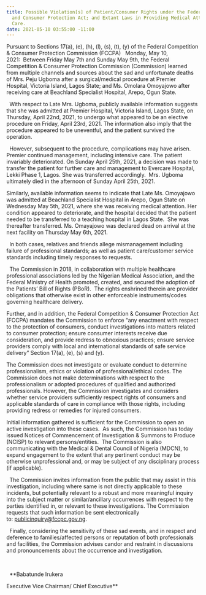 ```yaml
---
title: Possible Violation[s] of Patient/Consumer Rights under the Federal Competition
  and Consumer Protection Act; and Extant Laws in Providing Medical Attention/Urgent
  Care.
date: 2021-05-10 03:55:00 -11:00
---
```


Pursuant to Sections 17(a), (e), (h), (l), (s), (t), (y) of the Federal Competition & Consumer Protection Commission (FCCPA)
 
Monday, May 10, 2021:  Between Friday May 7th and Sunday May 9th, the Federal Competition & Consumer Protection Commission (Commission) learned from multiple channels and sources about the sad and unfortunate deaths of Mrs. Peju Ugboma after a surgical/medical procedure at Premier Hospital, Victoria Island, Lagos State; and Ms. Omolara Omoyajowo after receiving care at Beachland Specialist Hospital, Arepo, Ogun State.

 
With respect to Late Mrs. Ugboma, publicly available information suggests that she was admitted at Premier Hospital, Victoria Island, Lagos State, on Thursday, April 22nd, 2021, to undergo what appeared to be an elective procedure on Friday, April 23rd, 2021. The information also imply that the procedure appeared to be uneventful, and the patient survived the operation.

 
However, subsequent to the procedure, complications may have arisen.  Premier continued management, including intensive care. The patient invariably deteriorated. On Sunday
April 25th, 2021, a decision was made to transfer the patient for further care and management to Evercare Hospital, Lekki Phase 1, Lagos. She was transferred accordingly.  Mrs. Ugboma ultimately died in the afternoon of Sunday April 25th, 2021.
 

Similarly, available information seems to indicate that Late Ms. Omoyajowo was admitted at Beachland Specialist Hospital in Arepo, Ogun State on Wednesday May 5th, 2021, where she was receiving medical attention. Her condition appeared to deteriorate, and the hospital decided that the patient needed to be transferred to a teaching hospital in Lagos State.  She was thereafter transferred. Ms. Omayajowo was declared dead on arrival at the next facility on Thursday May 6th, 2021.

 
In both cases, relatives and friends allege mismanagement including failure of professional standards; as well as patient care/customer service standards including timely responses to requests.

 
The Commission in 2018, in collaboration with multiple healthcare professional associations led by the Nigerian Medical Association, and the Federal Ministry of Health promoted, created, and secured the adoption of the Patients’ Bill of Rights (PBoR).  The rights enshrined therein are provider obligations that otherwise exist in other enforceable instruments/codes governing healthcare delivery.
 

Further, and in addition, the Federal Competition & Consumer Protection Act (FCCPA) mandates the Commission to enforce “any enactment with respect to the protection of consumers, conduct investigations into matters related to consumer protection; ensure consumer interests receive due consideration, and provide redress to obnoxious practices; ensure service providers comply with local and international standards of safe service delivery” Section 17(a), (e), (s) and (y).
 


The Commission does not investigate or evaluate conduct to determine professionalism, ethics or violation of professional/ethical codes. The Commission does not make determinations with respect to the professionalism or adopted procedures of qualified and authorized professionals. However, the Commission investigates and considers whether service providers sufficiently respect rights of consumers and applicable standards of care in compliance with those rights, including providing redress or remedies for injured consumers.
 


Initial information gathered is sufficient for the Commission to open an active investigation into these cases.  As such, the Commission has today issued Notices of Commencement of Investigation & Summons to Produce (NCISP) to relevant persons/entities.  The Commission is also communicating with the Medical & Dental Council of Nigeria (MDCN), to expand engagement to the extent that any pertinent conduct may be otherwise unprofessional and, or may be subject of any disciplinary process (if applicable).


 
The Commission invites information from the public that may assist in this investigation, including where same is not directly applicable to these incidents, but potentially relevant to a robust and more meaningful inquiry into the subject matter or similar/ancillary occurrences with respect to the parties identified in, or relevant to these investigations. The Commission requests that such information be sent electronically to: publicinquiry@fccpc.gov.ng.

 
Finally, considering the sensitivity of these sad events, and in respect and deference to families/affected persons or reputation of both professionals and facilities, the Commission advises candor and restraint in discussions and pronouncements about the occurrence and investigation.

 

 
**Babatunde Irukera

Executive Vice Chairman/ Chief Executive**